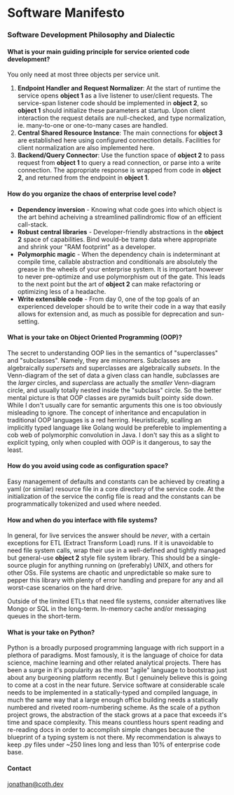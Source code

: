 # Software Manifesto

### Software Development Philosophy and Dialectic

#### What is your main guiding principle for service oriented code development?

You only need at most three objects per service unit.
1. **Endpoint Handler and Request Normalizer**: At the start of runtime the service opens **object 1** as a live listener to user/client requests. The service-span listener code should be implemented in **object 2**, so **object 1** should initialize these parameters at startup. Upon client interaction the request details are null-checked, and type normalization, ie. many-to-one or one-to-many cases are handled.
2. **Central Shared Resource Instance**: The main connections for **object 3** are established here using configured connection details. Facilities for client normalization are also implemented here.
3. **Backend/Query Connector**: Use the function space of **object 2** to pass request from **object 1** to query a read connection, or parse into a write connection. The appropriate response is wrapped from code in **object 2**, and returned from the endpoint in **object 1**.

#### How do you organize the chaos of enterprise level code?

- **Dependency inversion** - Knowing what code goes into which object is the art behind acheiving a streamlined pallindromic flow of an efficient call-stack.
- **Robust central libraries** - Developer-friendly abstractions in the **object 2** space of capabilities. Bind would-be tramp data where appropriate and shrink your "RAM footprint" as a developer.
- **Polymorphic magic** - When the dependency chain is indeterminant at compile time, callable abstraction and conditionals are absolutely the grease in the wheels of your enterprise system. It is important however to never pre-optimize and use polymorphism out of the gate. This leads to the next point but the art of **object 2** can make refactoring or optimizing less of a headache.
- **Write extensible code** - From day 0, one of the top goals of an experienced developer should be to write their code in a way that easily allows for extension and, as much as possible for deprecation and sun-setting.

#### What is your take on Object Oriented Programming (OOP)?

The secret to understanding OOP lies in the semantics of "superclasses" and "subclasses". Namely, they are misnomers. Subclasses are algebraically *supersets* and superclasses are algebraically *subsets*. In the Venn-diagram of the set of data a given class can handle, *sub*classes are the *larger* circles, and *super*class are actually the *smaller* Venn-diagram circle, and usually totally nested inside the "subclass" circle. So the better mental picture is that OOP classes are pyramids built pointy side down. While I don't usually care for semantic arguments this one is too obviously misleading to ignore. The concept of inheritance and encapulation in traditional OOP languages is a red herring. Heuristically, scalling an implicitly typed language like Golang would be prefereble to implementing a cob web of polymorphic convolution in Java. I don't say this as a slight to explicit typing, only when coupled with OOP is it dangerous, to say the least.

#### How do you avoid using code as configuration space?

Easy management of defaults and constants can be achieved by creating a yaml (or similar) resource file in a core directory of the service code. At the initialization of the service the config file is read and the constants can be programmatically tokenized and used where needed.

#### How and when do you interface with file systems?

In general, for live services the answer should be *never*, with a certain exceptions for ETL (Extract Transform Load) runs. If it is unavoidable to need file system calls, wrap their use in a well-defined and tightly managed but general-use **object 2** style file system library. This should be a single-source plugin for anything running on (preferably) UNIX, and others for other OSs. File systems are chaotic and unpredictable so make sure to pepper this library with plenty of error handling and prepare for any and all worst-case scenarios on the hard drive.

Outside of the limited ETLs that need file systems, consider alternatives like Mongo or SQL in the long-term. In-memory cache and/or messaging queues in the short-term.

#### What is your take on Python?

Python is a broadly purposed programming language with rich support in a plethora of paradigms. Most famously, it is the language of choice for data science, machine learning and other related analytical projects. There has been a surge in it's popularity as the most "agile" language to bootstrap just about any burgeoning platform recently. But I genuinely believe this is going to come at a cost in the near future. Service software at considerable scale needs to be implemented in a statically-typed and compiled language, in much the same way that a large enough office building needs a statically numbered and riveted room-numbering scheme. As the scale of a python project grows, the abstraction of the stack grows at a pace that exceeds it's time and space complexity. This means countless hours spent reading and re-reading docs in order to accomplish simple changes because the blueprint of a typing system is not there. My recommendation is always to keep .py files under ~250 lines long and less than 10% of enterprise code base.


#### Contact
jonathan@coth.dev
